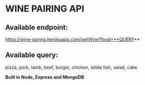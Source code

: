 # WINE PAIRING API

## Available endpoint:

https://wine-paring.herokuapp.com/getWine?food=**QUERY**

## Available query:

pizza, pork, lamb, beef, burger, chicken, white fish, salad, cake

**Built in Node, Express and MongoDB**
